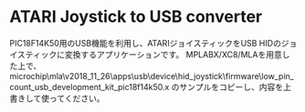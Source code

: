 # ATARI Joystick to USB converter
PIC18F14K50用のUSB機能を利用し、ATARIジョイスティックをUSB HIDのジョイスティックに変換するアプリケーションです。
MPLABX/XC8/MLAを用意した上で、
microchip\mla\v2018_11_26\apps\usb\device\hid_joystick\firmware\low_pin_count_usb_development_kit_pic18f14k50.x
のサンプルをコピーし、内容を上書きして使ってください。
